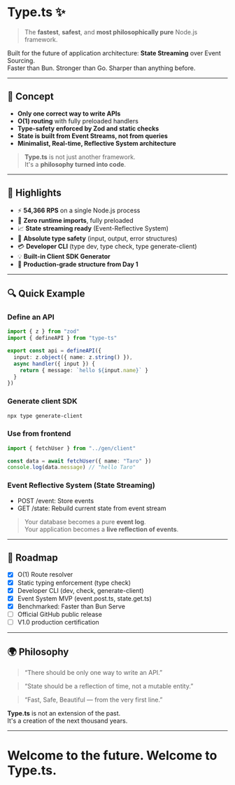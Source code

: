 # Type.ts ✨

> The **fastest**, **safest**, and **most philosophically pure** Node.js framework.

Built for the future of application architecture: **State Streaming** over Event Sourcing.  
Faster than Bun. Stronger than Go. Sharper than anything before.

---

## 🔄 Concept

- **Only one correct way to write APIs**
- **O(1) routing** with fully preloaded handlers
- **Type-safety enforced by Zod and static checks**
- **State is built from Event Streams, not from queries**
- **Minimalist, Real-time, Reflective System architecture**

> **Type.ts** is not just another framework.  
> It's a **philosophy turned into code**.

---

## 🚀 Highlights

- ⚡️ **54,366 RPS** on a single Node.js process
- 🔢 **Zero runtime imports**, fully preloaded
- 📈 **State streaming ready** (Event-Reflective System)
- 🔑 **Absolute type safety** (input, output, error structures)
- 💳 **Developer CLI** (type dev, type check, type generate-client)
- 💡 **Built-in Client SDK Generator**
- 🏢 **Production-grade structure from Day 1**

---

## 🔍 Quick Example

### Define an API
```ts
import { z } from "zod"
import { defineAPI } from "type-ts"

export const api = defineAPI({
  input: z.object({ name: z.string() }),
  async handler({ input }) {
    return { message: `hello ${input.name}` }
  }
})
```

### Generate client SDK
```bash
npx type generate-client
```

### Use from frontend
```ts
import { fetchUser } from "../gen/client"

const data = await fetchUser({ name: "Taro" })
console.log(data.message) // "hello Taro"
```

### Event Reflective System (State Streaming)
- POST /event: Store events
- GET /state: Rebuild current state from event stream

> Your database becomes a pure **event log**.  
> Your application becomes a **live reflection of events**.

---

## 📅 Roadmap

- [x] O(1) Route resolver
- [x] Static typing enforcement (type check)
- [x] Developer CLI (dev, check, generate-client)
- [x] Event System MVP (event.post.ts, state.get.ts)
- [x] Benchmarked: Faster than Bun Serve
- [ ] Official GitHub public release
- [ ] V1.0 production certification

---

## 🌍 Philosophy

> “There should be only one way to write an API.”

> “State should be a reflection of time, not a mutable entity.”

> “Fast, Safe, Beautiful — from the very first line.”

**Type.ts** is not an extension of the past.  
It's a creation of the next thousand years.

---

# Welcome to the future. Welcome to Type.ts.

